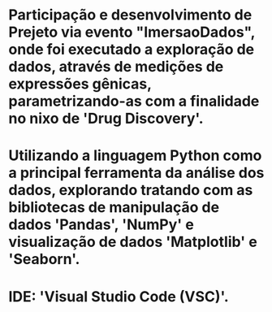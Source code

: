 # Participação e desenvolvimento de Prejeto via evento "ImersaoDados", onde foi executado a exploração de dados, através de medições de expressões gênicas, parametrizando-as com a  finalidade no nixo de 'Drug Discovery'.
# Utilizando a linguagem Python como a principal ferramenta da análise dos dados, explorando tratando com as bibliotecas de manipulação de dados 'Pandas', 'NumPy' e visualização de dados 'Matplotlib' e 'Seaborn'.
# IDE: 'Visual Studio Code (VSC)'.
